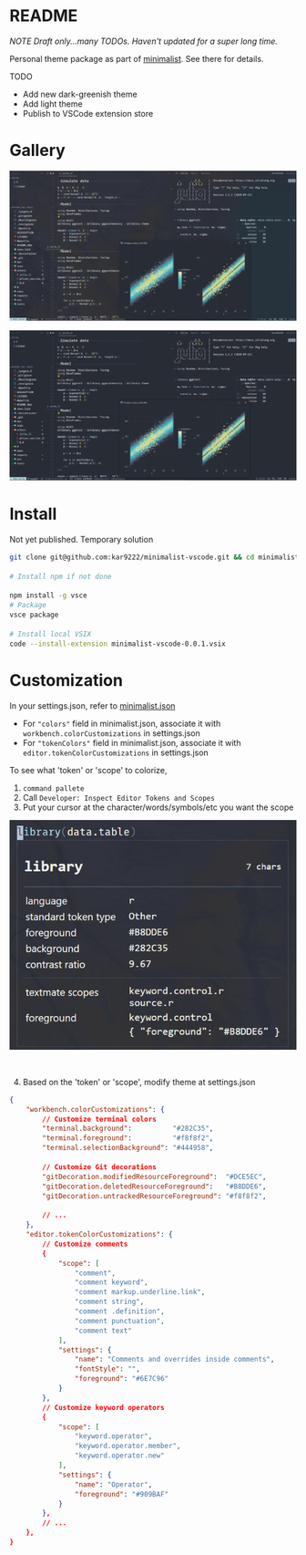 # README

_NOTE Draft only...many TODOs. Haven't updated for a super long time._

Personal theme package as part of [minimalist](https://github.com/kar9222/minimalist). See there for details.

TODO
- Add new dark-greenish theme
- Add light theme
- Publish to VSCode extension store

# Gallery

![setup_transparent](img/setup_transparent.png)

![setup](img/setup.png)

# Install

Not yet published. Temporary solution

```bash
git clone git@github.com:kar9222/minimalist-vscode.git && cd minimalist-vscode

# Install npm if not done

npm install -g vsce
# Package
vsce package

# Install local VSIX
code --install-extension minimalist-vscode-0.0.1.vsix
```


# Customization

In your settings.json, refer to [minimalist.json](https://github.com/kar9222/minimalist-vscode/blob/master/themes/minimalist.json)
- For `"colors"` field in minimalist.json, associate it with `workbench.colorCustomizations` in settings.json
- For `"tokenColors"` field in minimalist.json, associate it with `editor.tokenColorCustomizations` in settings.json

To see what 'token' or 'scope' to colorize,
1. `command pallete`
2. Call `Developer: Inspect Editor Tokens and Scopes`
3. Put your cursor at the character/words/symbols/etc you want the scope

![dev_tokens_scopes](img/dev_tokens_scopes.png)

<br>

4. Based on the 'token' or 'scope', modify theme at settings.json

```json
{
    "workbench.colorCustomizations": {
        // Customize terminal colors
        "terminal.background":          "#282C35",
        "terminal.foreground":          "#f8f8f2",
        "terminal.selectionBackground": "#444958",

        // Customize Git decorations
        "gitDecoration.modifiedResourceForeground":  "#DCE5EC",
        "gitDecoration.deletedResourceForeground":   "#B8DDE6",
        "gitDecoration.untrackedResourceForeground": "#f8f8f2",

        // ...
    },
    "editor.tokenColorCustomizations": {
        // Customize comments
        {
            "scope": [
                "comment",
                "comment keyword",
                "comment markup.underline.link",
                "comment string",
                "comment .definition",
                "comment punctuation",
                "comment text"
            ],
            "settings": {
                "name": "Comments and overrides inside comments",
                "fontStyle": "",
                "foreground": "#6E7C96"
            }
        },
        // Customize keyword operators
        {
            "scope": [
                "keyword.operator",
                "keyword.operator.member",
                "keyword.operator.new"
            ],
            "settings": {
                "name": "Operator",
                "foreground": "#909BAF"
            }
        },
        // ...
    },
}
```

